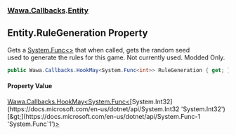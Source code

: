 ### [Wawa.Callbacks](Wawa.Callbacks.md 'Wawa.Callbacks').[Entity](Entity.md 'Wawa.Callbacks.Entity')

## Entity.RuleGeneration Property

Gets a [System.Func&lt;&gt;](https://docs.microsoft.com/en-us/dotnet/api/System.Func-1 'System.Func`1') that when called, gets the random seed  
used to generate the rules for this game. Not currently used. Modded Only.

```csharp
public Wawa.Callbacks.HookMay<System.Func<int>> RuleGeneration { get; }
```

#### Property Value
[Wawa.Callbacks.HookMay&lt;](HookMay{T}.md 'Wawa.Callbacks.HookMay<T>')[System.Func&lt;](https://docs.microsoft.com/en-us/dotnet/api/System.Func-1 'System.Func`1')[System.Int32](https://docs.microsoft.com/en-us/dotnet/api/System.Int32 'System.Int32')[&gt;](https://docs.microsoft.com/en-us/dotnet/api/System.Func-1 'System.Func`1')[&gt;](HookMay{T}.md 'Wawa.Callbacks.HookMay<T>')